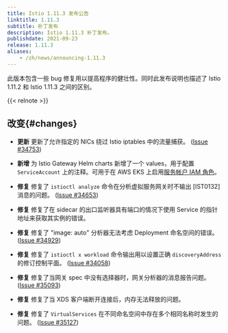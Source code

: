 ```yaml
---
title: Istio 1.11.3 发布公告
linktitle: 1.11.3
subtitle: 补丁发布
description: Istio 1.11.3 补丁发布。
publishdate: 2021-09-23
release: 1.11.3
aliases:
    - /zh/news/announcing-1.11.3
---
```


此版本包含一些 bug 修复用以提高程序的健壮性。同时此发布说明也描述了 Istio 1.11.2 和 Istio 1.11.3 之间的区别。

{{< relnote >}}

## 改变{#changes}

- **更新** 更新了允许指定的 NICs 绕过 Istio iptables 中的流量捕获。
  ([Issue #34753](https://github.com/istio/istio/issues/34753))

- **新增** 为 Istio Gateway Helm charts 新增了一个 values，用于配置 `ServiceAccount` 上的注释。可用于在 AWS EKS 上启用[服务帐户 IAM 角色](https://docs.aws.amazon.com/zh_cn/eks/latest/userguide/iam-roles-for-service-accounts.html)。

- **修复** 修复了 `istioctl analyze` 命令在分析虚拟服务网关时不输出 [IST0132] 消息的问题。
  ([Issue #34653](https://github.com/istio/istio/issues/34653))

- **修复** 修复了在 sidecar 的出口监听器具有端口的情况下使用 Service 的指针地址来获取其实例的错误。

- **修复** 修复了 "image: auto" 分析器无法考虑 Deployment 命名空间的错误。
  ([Issue #34929](https://github.com/istio/istio/issues/34929))

- **修复** 修复了 `istioctl x workload` 命令输出用以设置正确 `discoveryAddress` 的修订控制平面。
  ([Issue #34058](https://github.com/istio/istio/issues/34058))

- **修复** 修复了当网关 spec 中没有选择器时，网关分析器的消息报告问题。
  ([Issue #35093](https://github.com/istio/istio/issues/35093))

- **修复** 修复了当 XDS 客户端断开连接后，内存无法释放的问题。

- **修复** 修复了 `VirtualServices` 在不同命名空间中存在多个相同名称时发生的问题。
  ([Issue #35127](https://github.com/istio/istio/issues/35127))
